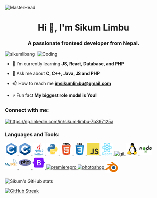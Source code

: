 ![MasterHead](https://user-images.githubusercontent.com/90236635/232446433-d5540fa2-fe28-4bb8-b929-cdb51fe61336.gif)
<h1 align="center">Hi 👋, I'm Sikum Limbu</h1>
<h3 align="center">A passionate frontend developer from Nepal.</h3>
<img align="right" alt="Coding" width="400" src="https://media3.giphy.com/media/SWoSkN6DxTszqIKEqv/giphy.gif">

<p align="left"> <img src="https://komarev.com/ghpvc/?username=sikumlibang&label=Profile%20views&color=0e75b6&style=flat" alt="sikumlibang" /> </p>

- 🌱 I’m currently learning **JS, React, Database, and PHP**

- 💬 Ask me about **C, C++, Java, JS and PHP**

- 📫 How to reach me **imsikumlimbu@gmail.com**

- ⚡ Fun fact **My biggest role model is You!**

<h3 align="left">Connect with me:</h3>
<p align="left">
<a href="https://linkedin.com/in/https://np.linkedin.com/in/sikum-limbu-7b397125a" target="blank"><img align="center" src="https://raw.githubusercontent.com/rahuldkjain/github-profile-readme-generator/master/src/images/icons/Social/linked-in-alt.svg" alt="https://np.linkedin.com/in/sikum-limbu-7b397125a" height="30" width="40" /></a>
</p>

<h3 align="left">Languages and Tools:</h3>

<p align="left"> <!-- C -->
<a href="https://www.cprogramming.com/" target="_blank" rel="noreferrer">
    <img src="https://raw.githubusercontent.com/devicons/devicon/master/icons/c/c-original.svg" alt="c" width="40" height="40"/>
</a>

<!-- C++ -->
<a href="https://www.w3schools.com/cpp/" target="_blank" rel="noreferrer">
    <img src="https://raw.githubusercontent.com/devicons/devicon/master/icons/cplusplus/cplusplus-original.svg" alt="cplusplus" width="40" height="40"/>
</a>

<!-- Java -->
<a href="https://www.java.com" target="_blank" rel="noreferrer">
    <img src="https://raw.githubusercontent.com/devicons/devicon/master/icons/java/java-original.svg" alt="java" width="40" height="40"/>
</a>

<!-- Python -->
<a href="https://www.python.org/" target="_blank" rel="noreferrer">
    <img src="https://raw.githubusercontent.com/devicons/devicon/master/icons/python/python-original.svg" alt="python" width="40" height="40"/>
</a>

<!-- HTML5 -->
<a href="https://www.w3.org/html/" target="_blank" rel="noreferrer">
    <img src="https://raw.githubusercontent.com/devicons/devicon/master/icons/html5/html5-original-wordmark.svg" alt="html5" width="40" height="40"/>
</a>

<!-- CSS3 -->
<a href="https://www.w3schools.com/css/" target="_blank" rel="noreferrer">
    <img src="https://raw.githubusercontent.com/devicons/devicon/master/icons/css3/css3-original-wordmark.svg" alt="css3" width="40" height="40"/>
</a>

<!-- JavaScript -->
<a href="https://developer.mozilla.org/en-US/docs/Web/JavaScript" target="_blank" rel="noreferrer">
    <img src="https://raw.githubusercontent.com/devicons/devicon/master/icons/javascript/javascript-original.svg" alt="javascript" width="40" height="40"/>
</a>

<!-- React -->
<a href="https://reactjs.org/" target="_blank" rel="noreferrer">
    <img src="https://raw.githubusercontent.com/devicons/devicon/master/icons/react/react-original-wordmark.svg" alt="react" width="40" height="40"/>
</a>

<!-- Git -->
<a href="https://git-scm.com/" target="_blank" rel="noreferrer">
    <img src="https://www.vectorlogo.zone/logos/git-scm/git-scm-icon.svg" alt="git" width="40" height="40"/>
</a>

<!-- Linux -->
<a href="https://www.linux.org/" target="_blank" rel="noreferrer">
    <img src="https://raw.githubusercontent.com/devicons/devicon/master/icons/linux/linux-original.svg" alt="linux" width="40" height="40"/>
</a>

<!-- Node.js -->
<a href="https://nodejs.org/" target="_blank" rel="noreferrer">
    <img src="https://raw.githubusercontent.com/devicons/devicon/master/icons/nodejs/nodejs-original-wordmark.svg" alt="nodejs" width="40" height="40"/>
</a>

<!-- MySQL -->
<a href="https://www.mysql.com/" target="_blank" rel="noreferrer">
    <img src="https://raw.githubusercontent.com/devicons/devicon/master/icons/mysql/mysql-original-wordmark.svg" alt="mysql" width="40" height="40"/>
</a>

<!-- PHP -->
<a href="https://www.php.net/" target="_blank" rel="noreferrer">
    <img src="https://raw.githubusercontent.com/devicons/devicon/master/icons/php/php-original.svg" alt="php" width="40" height="40" style="background-color: white; border-radius: 5px;"/>
</a>

<!-- Bootstrap -->
<a href="https://getbootstrap.com/" target="_blank" rel="noreferrer">
    <img src="https://raw.githubusercontent.com/devicons/devicon/master/icons/bootstrap/bootstrap-original.svg" alt="bootstrap" width="40" height="40"/>
</a>


<!-- Adobe Premiere Pro -->
<a href="https://www.adobe.com/products/premiere.html" target="_blank" rel="noreferrer">
    <img src="https://upload.wikimedia.org/wikipedia/commons/4/40/Adobe_Premiere_Pro_CC_icon.svg" alt="premierepro" width="40" height="40"/>
</a>

<!-- Adobe Photoshop (Fixed with visible icon for dark background) -->
<a href="https://www.adobe.com/products/photoshop.html" target="_blank" rel="noreferrer">
    <img src="https://cdn.worldvectorlogo.com/logos/adobe-photoshop-2.svg" alt="photoshop" width="40" height="40"/>
</a>

<!-- Blender (Fixed to stay in a single line) -->
<a href="https://www.blender.org/" target="_blank" rel="noreferrer" style="display: inline-block; vertical-align: middle;">
    <img src="https://raw.githubusercontent.com/devicons/devicon/master/icons/blender/blender-original.svg" alt="blender" width="40" height="40"/>
</a>



</p>

<!--<p><img align="left" src="https://github-readme-stats.vercel.app/api/top-langs?username=sikumlibang&show_icons=true&locale=en&layout=compact" alt="sikumlibang" /></p>-->

![Sikum's GitHub stats](https://github-readme-stats.vercel.app/api?username=SikumLibang&show_icons=true&theme=radical)

<!--<p>&nbsp;<img align="center" src="https://github-readme-stats.vercel.app/api?username=sikumlibang&show_icons=true&locale=en" alt="sikumlibang" /></p> -->

<!--<p><img align="center" src="https://github-readme-streak-stats.herokuapp.com/?user=sikumlibang&" alt="sikumlibang" /></p>-->

[![GitHub Streak](https://github-readme-streak-stats.herokuapp.com?user=SikumLibang&theme=neon&short_numbers=true)](https://git.io/streak-stats)


